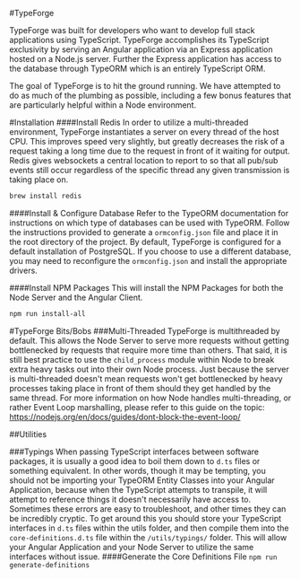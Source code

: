 #TypeForge

TypeForge was built for developers who want to develop full stack applications using TypeScript. TypeForge accomplishes its TypeScript exclusivity by serving an Angular application via an Express application hosted on a Node.js server. Further the Express application has access to the database through TypeORM which is an entirely TypeScript ORM.

The goal of TypeForge is to hit the ground running. We have attempted to do as much of the plumbing as possible, including a few bonus features that are particularly helpful within a Node environment.

#Installation
####Install Redis
In order to utilize a multi-threaded environment, TypeForge instantiates a server on every thread of the host CPU. This improves speed very slightly, but greatly decreases the risk of a request taking a long time due to the request in front of it waiting for output. Redis gives websockets a central location to report to so that all pub/sub events still occur regardless of the specific thread any given transmission is taking place on.
```bash
brew install redis
```
####Install & Configure Database
Refer to the TypeORM documentation for instructions on which type of databases can be used with TypeORM. Follow the instructions provided to generate a `ormconfig.json` file and place it in the root directory of the project. By default, TypeForge is configured for a default installation of PostgreSQL. If you choose to use a different database, you may need to reconfigure the `ormconfig.json` and install the appropriate drivers.

####Install NPM Packages
This will install the NPM Packages for both the Node Server and the Angular Client.
```bash
npm run install-all
```

#TypeForge Bits/Bobs
###Multi-Threaded
TypeForge is multithreaded by default. This allows the Node Server to serve more requests without getting bottlenecked by requests that require more time than others. That said, it is still best practice to use the `child_process` module within Node to break extra heavy tasks out into their own Node process. Just because the server is multi-threaded doesn't mean requests won't get bottlenecked by heavy processes taking place in front of them should they get handled by the same thread. For more information on how Node handles multi-threading, or rather Event Loop marshalling, please refer to this guide on the topic: https://nodejs.org/en/docs/guides/dont-block-the-event-loop/

##Utilities

###Typings
When passing TypeScript interfaces between software packages, it is usually a good idea to boil them down to `d.ts` files or something equivalent. In other words, though it may be tempting, you should not be importing your TypeORM Entity Classes into your Angular Application, because when the TypeScript attempts to transpile, it will attempt to reference things it doesn't necessarily have access to. Sometimes these errors are easy to troubleshoot, and other times they can be incredibly cryptic. To get around this you should store your TypeScript interfaces in `d.ts` files within the utils folder, and then compile them into the `core-definitions.d.ts` file within the `/utils/typings/` folder. This will allow your Angular Application and your Node Server to utilize the same interfaces without issue.
####Generate the Core Definitions File
`npm run generate-definitions`
